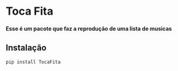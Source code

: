 # Toca Fita
#### Esse é um pacote que faz a reprodução de uma lista de musicas

## Instalação
    pip install TocaFita